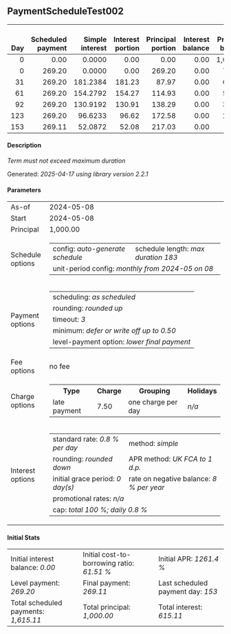 <h2>PaymentScheduleTest002</h2>
<table>
    <thead style="vertical-align: bottom;">
        <th style="text-align: right;">Day</th>
        <th style="text-align: right;">Scheduled payment</th>
        <th style="text-align: right;">Simple interest</th>
        <th style="text-align: right;">Interest portion</th>
        <th style="text-align: right;">Principal portion</th>
        <th style="text-align: right;">Interest balance</th>
        <th style="text-align: right;">Principal balance</th>
        <th style="text-align: right;">Total simple interest</th>
        <th style="text-align: right;">Total interest</th>
        <th style="text-align: right;">Total principal</th>
    </thead>
    <tr style="text-align: right;">
        <td class="ci00">0</td>
        <td class="ci01" style="white-space: nowrap;">0.00</td>
        <td class="ci02">0.0000</td>
        <td class="ci03">0.00</td>
        <td class="ci04">0.00</td>
        <td class="ci05">0.00</td>
        <td class="ci06">1,000.00</td>
        <td class="ci07">0.0000</td>
        <td class="ci08">0.00</td>
        <td class="ci09">0.00</td>
    </tr>
    <tr style="text-align: right;">
        <td class="ci00">0</td>
        <td class="ci01" style="white-space: nowrap;">269.20</td>
        <td class="ci02">0.0000</td>
        <td class="ci03">0.00</td>
        <td class="ci04">269.20</td>
        <td class="ci05">0.00</td>
        <td class="ci06">730.80</td>
        <td class="ci07">0.0000</td>
        <td class="ci08">0.00</td>
        <td class="ci09">269.20</td>
    </tr>
    <tr style="text-align: right;">
        <td class="ci00">31</td>
        <td class="ci01" style="white-space: nowrap;">269.20</td>
        <td class="ci02">181.2384</td>
        <td class="ci03">181.23</td>
        <td class="ci04">87.97</td>
        <td class="ci05">0.00</td>
        <td class="ci06">642.83</td>
        <td class="ci07">181.2384</td>
        <td class="ci08">181.23</td>
        <td class="ci09">357.17</td>
    </tr>
    <tr style="text-align: right;">
        <td class="ci00">61</td>
        <td class="ci01" style="white-space: nowrap;">269.20</td>
        <td class="ci02">154.2792</td>
        <td class="ci03">154.27</td>
        <td class="ci04">114.93</td>
        <td class="ci05">0.00</td>
        <td class="ci06">527.90</td>
        <td class="ci07">335.5176</td>
        <td class="ci08">335.50</td>
        <td class="ci09">472.10</td>
    </tr>
    <tr style="text-align: right;">
        <td class="ci00">92</td>
        <td class="ci01" style="white-space: nowrap;">269.20</td>
        <td class="ci02">130.9192</td>
        <td class="ci03">130.91</td>
        <td class="ci04">138.29</td>
        <td class="ci05">0.00</td>
        <td class="ci06">389.61</td>
        <td class="ci07">466.4368</td>
        <td class="ci08">466.41</td>
        <td class="ci09">610.39</td>
    </tr>
    <tr style="text-align: right;">
        <td class="ci00">123</td>
        <td class="ci01" style="white-space: nowrap;">269.20</td>
        <td class="ci02">96.6233</td>
        <td class="ci03">96.62</td>
        <td class="ci04">172.58</td>
        <td class="ci05">0.00</td>
        <td class="ci06">217.03</td>
        <td class="ci07">563.0601</td>
        <td class="ci08">563.03</td>
        <td class="ci09">782.97</td>
    </tr>
    <tr style="text-align: right;">
        <td class="ci00">153</td>
        <td class="ci01" style="white-space: nowrap;">269.11</td>
        <td class="ci02">52.0872</td>
        <td class="ci03">52.08</td>
        <td class="ci04">217.03</td>
        <td class="ci05">0.00</td>
        <td class="ci06">0.00</td>
        <td class="ci07">615.1473</td>
        <td class="ci08">615.11</td>
        <td class="ci09">1,000.00</td>
    </tr>
</table>
<h4>Description</h4>
<p><i>Term must not exceed maximum duration</i></p>
<p>Generated: <i>2025-04-17 using library version 2.2.1</i></p>
<h4>Parameters</h4>
<table>
    <tr>
        <td>As-of</td>
        <td>2024-05-08</td>
    </tr>
    <tr>
        <td>Start</td>
        <td>2024-05-08</td>
    </tr>
    <tr>
        <td>Principal</td>
        <td>1,000.00</td>
    </tr>
    <tr>
        <td>Schedule options</td>
        <td>
            <table>
                <tr>
                    <td>config: <i>auto-generate schedule</i></td>
                    <td>schedule length: <i><i>max duration</i> 183</i></td>
                </tr>
                <tr>
                    <td colspan="2" style="white-space: nowrap;">unit-period config: <i>monthly from 2024-05 on 08</i></td>
                </tr>
            </table>
        </td>
    </tr>
    <tr>
        <td>Payment options</td>
        <td>
            <table>
                <tr>
                    <td>scheduling: <i>as scheduled</i></td>
                </tr>
                <tr>
                    <td>rounding: <i>rounded up</i></td>
                </tr>
                <tr>
                    <td>timeout: <i>3</i></td>
                </tr>
                <tr>
                    <td>minimum: <i>defer&nbsp;or&nbsp;write&nbsp;off&nbsp;up&nbsp;to&nbsp;0.50</i></td>
                </tr>
                <tr>
                    <td>level-payment option: <i>lower&nbsp;final&nbsp;payment</i></td>
                </tr>
            </table>
        </td>
    </tr>
    <tr>
        <td>Fee options</td>
        <td>no fee
        </td>
    </tr>
    <tr>
        <td>Charge options</td>
        <td>
            <table>
                <tr>
                    <th>Type</th>
                    <th>Charge</th>
                    <th>Grouping</th>
                    <th>Holidays</th>
                </tr>
                <tr>
                    <td>late payment</td>
                    <td>7.50</td><td>one charge per day</td><td><i>n/a</i></td>
                </tr>
            </table>
        </td>
    </tr>
    <tr>
        <td>Interest options</td>
        <td>
            <table>
                <tr>
                    <td>standard rate: <i>0.8 % per day</i></td>
                    <td>method: <i>simple</i></td>
                </tr>
                <tr>
                    <td>rounding: <i>rounded down</i></td>
                    <td>APR method: <i>UK FCA to 1 d.p.</i></td>
                </tr>
                <tr>
                    <td>initial grace period: <i>0 day(s)</i></td>
                    <td>rate on negative balance: <i>8 % per year</i></td>
                </tr>
                <tr>
                    <td colspan="2">promotional rates: <i><i>n/a</i></i></td>
                </tr>
                <tr>
                    <td colspan="2">cap: <i>total 100 %; daily 0.8 %</td>
                </tr>
            </table>
        </td>
    </tr>
</table>
<h4>Initial Stats</h4>
<table>
    <tr>
        <td>Initial interest balance: <i>0.00</i></td>
        <td>Initial cost-to-borrowing ratio: <i>61.51 %</i></td>
        <td>Initial APR: <i>1261.4 %</i></td>
    </tr>
    <tr>
        <td>Level payment: <i>269.20</i></td>
        <td>Final payment: <i>269.11</i></td>
        <td>Last scheduled payment day: <i>153</i></td>
    </tr>
    <tr>
        <td>Total scheduled payments: <i>1,615.11</i></td>
        <td>Total principal: <i>1,000.00</i></td>
        <td>Total interest: <i>615.11</i></td>
    </tr>
</table>
